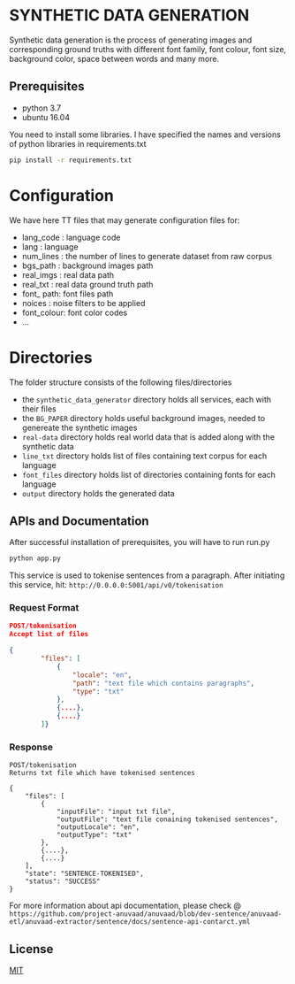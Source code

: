 # SYNTHETIC DATA GENERATION

Synthetic data generation is the process of generating images and corresponding ground truths with different font family, font colour, font size, background color, space between words and many more.

## Prerequisites
- python 3.7
- ubuntu 16.04

You need to install some libraries. I have specified the names and versions of python libraries in requirements.txt
```bash
pip install -r requirements.txt
```

# Configuration

We have here TT files that may generate configuration files for:

* lang_code : language code
* lang      : language
* num_lines : the number of lines to generate dataset from raw corpus
* bgs_path  : background images path
* real_imgs : real data path
* real_txt  : real data ground truth path
* font_ path: font files path
* noices    : noise filters to be applied
* font_colour: font color codes
* ...

# Directories

The folder structure consists of the following files/directories
* the `synthetic_data_generator` directory holds all services, each with their files
* the `BG_PAPER` directory holds useful background images, needed to genereate the synthetic images
* `real-data` directory holds real world data that is added along with the synthetic data
* `line_txt` directory holds list of files containing text corpus for each language
* `font_files` directory holds list of directories containing fonts for each language
* `output` directory holds the generated data

## APIs and Documentation
After successful installation of prerequisites, you will have to run run.py

```bash
python app.py
```
This service is used to tokenise sentences from a paragraph. After initiating this service,
hit: ```http://0.0.0.0:5001/api/v0/tokenisation```
### Request Format
```json
POST/tokenisation
Accept list of files

{
        "files": [
            {
                "locale": "en",
                "path": "text file which contains paragraphs",
                "type": "txt"
            },
            {....},
            {....}
        ]}
```
### Response
```
POST/tokenisation
Returns txt file which have tokenised sentences

{
    "files": [
        {
            "inputFile": "input txt file",
            "outputFile": "text file conaining tokenised sentences",
            "outputLocale": "en",
            "outputType": "txt"
        },
        {....},
        {....}
    ],
    "state": "SENTENCE-TOKENISED",
    "status": "SUCCESS"
}
```
For more information about api documentation, please check @ ```https://github.com/project-anuvaad/anuvaad/blob/dev-sentence/anuvaad-etl/anuvaad-extractor/sentence/docs/sentence-api-contarct.yml```
## License
[MIT](https://choosealicense.com/licenses/mit/)

